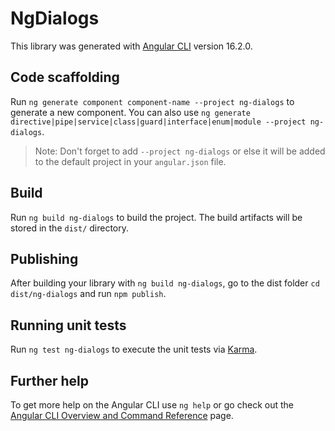 # NgDialogs

This library was generated with [Angular CLI](https://github.com/angular/angular-cli) version 16.2.0.

## Code scaffolding

Run `ng generate component component-name --project ng-dialogs` to generate a new component. You can also use `ng generate directive|pipe|service|class|guard|interface|enum|module --project ng-dialogs`.

> Note: Don't forget to add `--project ng-dialogs` or else it will be added to the default project in your `angular.json` file.

## Build

Run `ng build ng-dialogs` to build the project. The build artifacts will be stored in the `dist/` directory.

## Publishing

After building your library with `ng build ng-dialogs`, go to the dist folder `cd dist/ng-dialogs` and run `npm publish`.

## Running unit tests

Run `ng test ng-dialogs` to execute the unit tests via [Karma](https://karma-runner.github.io).

## Further help

To get more help on the Angular CLI use `ng help` or go check out the [Angular CLI Overview and Command Reference](https://angular.io/cli) page.
